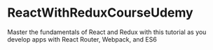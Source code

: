 # ReactWithReduxCourseUdemy
Master the fundamentals of React and Redux with this tutorial as you develop apps with React Router, Webpack, and ES6
